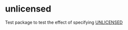 # unlicensed
Test package to test the effect of specifying [UNLICENSED](https://docs.npmjs.com/files/package.json#license)
